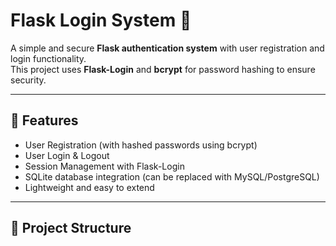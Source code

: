 # Flask Login System 🔐

A simple and secure **Flask authentication system** with user registration and login functionality.  
This project uses **Flask-Login** and **bcrypt** for password hashing to ensure security.

---

## 🚀 Features
- User Registration (with hashed passwords using bcrypt)  
- User Login & Logout  
- Session Management with Flask-Login  
- SQLite database integration (can be replaced with MySQL/PostgreSQL)  
- Lightweight and easy to extend  

---

## 📂 Project Structure
